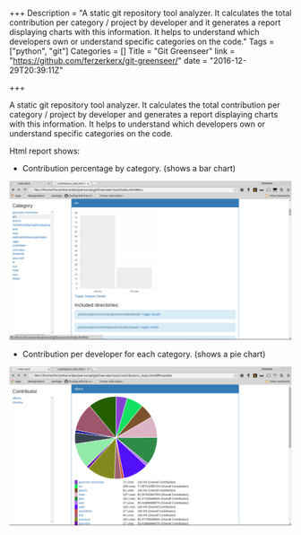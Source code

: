 +++
Description = "A static git repository tool analyzer. It calculates the total contribution per category / project by developer and it generates a report displaying charts with this information. It helps to understand which developers own or understand specific categories on the code."
Tags = ["python", "git"]
Categories = []
Title = "Git Greenseer"
link = "https://github.com/ferzerkerx/git-greenseer/"
date = "2016-12-29T20:39:11Z"

+++

A static git repository tool analyzer. It calculates the total contribution per category / project by developer 
and generates a report displaying charts with this information. It helps to understand which developers own or understand
specific categories on the code.

Html report shows:

- Contribution percentage by category. (shows a bar chart)
<img src="https://raw.githubusercontent.com/ferzerkerx/git-greenseer/master/screenshots/category_view.png" class="project-img img-fluid"/>

- Contribution per developer for each category. (shows a pie chart)
<img src="https://raw.githubusercontent.com/ferzerkerx/git-greenseer/master/screenshots/dev_vew.png" class="project-img img-fluid"/>


